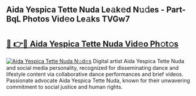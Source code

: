 ## Aida Yespica Tette Nuda Le𝚊k𝚎d N𝚞𝚍es - Part-BqL Photos Vid𝚎o Le𝚊ks TVGw7

# <h2><a href="http://fbfpz9t.evod.top/?m=Aida+Yespica+Tette+Nuda">🔗 👉🔴 Aida Yespica Tette Nuda Vid𝚎o Ph𝚘t𝚘s</a></h2>

[![Aida Yespica Tette Nuda N𝚞d𝚎s](https://i.imgur.com/8V9OHl7.gif)](http://fbfpz9t.evod.top/?m=Aida+Yespica+Tette+Nuda)
Digital artist Aida Yespica Tette Nuda and social media personality, recognized for disseminating dance and lifestyle content via collaborative dance performances and brief videos. Passionate advocate Aida Yespica Tette Nuda, known for their unwavering commitment to social justice and human rights. 

